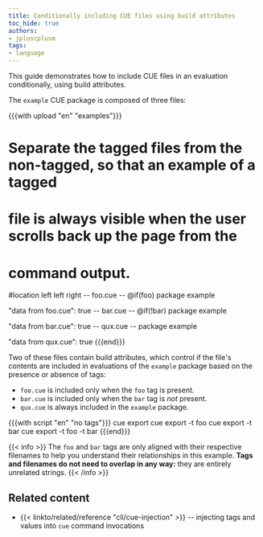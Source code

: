 ```yaml
---
title: Conditionally including CUE files using build attributes
toc_hide: true
authors:
- jpluscplusm
tags:
- language
---
```


<!-- TODO: consider demonstrating more complex tag usage when https://github.com/cue-lang/cue/issues/3228 is resolved -->

This guide demonstrates how to include CUE files in an evaluation
conditionally, using build attributes.

The `example` CUE package is composed of three files:

{{{with upload "en" "examples"}}}
# Separate the tagged files from the non-tagged, so that an example of a tagged
# file is always visible when the user scrolls back up the page from the
# command output.
#location left left right
-- foo.cue --
@if(foo)
package example

"data from foo.cue": true
-- bar.cue --
@if(!bar)
package example

"data from bar.cue": true
-- qux.cue --
package example

"data from qux.cue": true
{{{end}}}

Two of these files contain build attributes, which control if the file's
contents are included in evaluations of the `example` package based on the
presence or absence of tags:

- `foo.cue` is included only when the `foo` tag is present.
- `bar.cue` is included only when the `bar` tag is *not* present.
- `qux.cue` is always included in the `example` package.

{{{with script "en" "no tags"}}}
cue export
cue export -t foo
cue export -t bar
cue export -t foo -t bar
{{{end}}}

{{< info >}}
The `foo` and `bar` tags are only aligned with their respective filenames to
help you understand their relationships in this example. **Tags and filenames
do not need to overlap in any way:** they are entirely unrelated strings.
{{< /info >}}

## Related content

- {{< linkto/related/reference "cli/cue-injection" >}}
  -- injecting tags and values into `cue` command invocations
